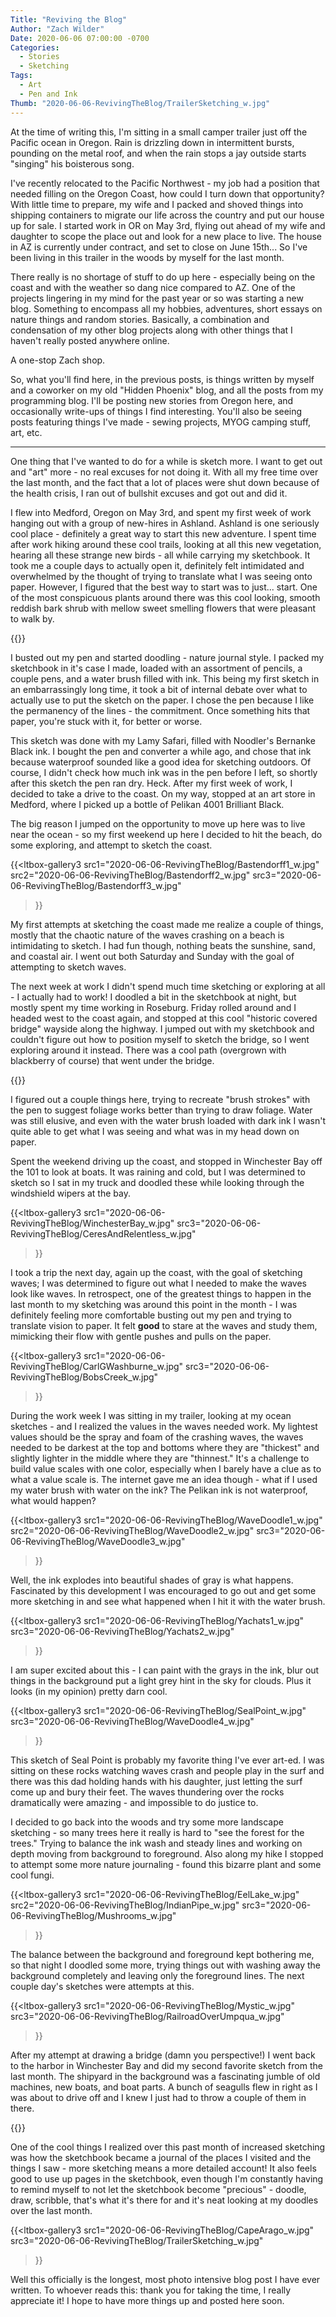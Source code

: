 ```yaml
---
Title: "Reviving the Blog"
Author: "Zach Wilder"
Date: 2020-06-06 07:00:00 -0700
Categories:
  - Stories
  - Sketching
Tags:
  - Art
  - Pen and Ink
Thumb: "2020-06-06-RevivingTheBlog/TrailerSketching_w.jpg"
---
```


At the time of writing this, I'm sitting in a small camper trailer just off the
Pacific ocean in Oregon. Rain is drizzling down in intermittent bursts, pounding
on the metal roof, and when the rain stops a jay outside starts "singing" his
boisterous song.

I've recently relocated to the Pacific Northwest - my job had a position that
needed filling on the Oregon Coast, how could I turn down that opportunity? With
little time to prepare, my wife and I packed and shoved things into shipping
containers to migrate our life across the country and put our house up for sale.
I started work in OR on May 3rd, flying out ahead of my wife and daughter to
scope the place out and look for a new place to live. The house in AZ is
currently under contract, and set to close on June 15th... So I've been living in
this trailer in the woods by myself for the last month.

There really is no shortage of stuff to do up here - especially being on the
coast and with the weather so dang nice compared to AZ. One of the projects
lingering in my mind for the past year or so was starting a new blog. Something
to encompass all my hobbies, adventures, short essays on nature things and
random stories. Basically, a combination and condensation of my other blog
projects along with other things that I haven't really posted anywhere online.

A one-stop Zach shop.

So, what you'll find here, in the previous posts, is things written by myself
and a coworker on my old "Hidden Phoenix" blog, and all the posts from my
programming blog. I'll be posting new stories from Oregon here, and occasionally
write-ups of things I find interesting. You'll also be seeing posts featuring
things I've made - sewing projects, MYOG camping stuff, art, etc. 

---

One thing that I've wanted to do for a while is sketch more. I want to get out
and "art" more - no real excuses for not doing it. With all my free time over
the last month, and the fact that a lot of places were shut down because of the
health crisis, I ran out of bullshit excuses and got out and did it. 

I flew into Medford, Oregon on May 3rd, and spent my first week of work hanging
out with a group of new-hires in Ashland. Ashland is one seriously cool place -
definitely a great way to start this new adventure. I spent time after work
hiking around these cool trails, looking at all this new vegetation, hearing all
these strange new birds - all while carrying my sketchbook. It took me a couple
days to actually open it, definitely felt intimidated and overwhelmed by the
thought of trying to translate what I was seeing onto paper. However, I figured
that the best way to start was to just... start. One of the most conspicuous
plants around there was this cool looking, smooth reddish bark shrub with mellow
sweet smelling flowers that were pleasant to walk by.

{{<ltbox src="2020-06-06-RevivingTheBlog/Manzanita_w.jpg">}}

I busted out my pen and started doodling - nature journal style. I packed my
sketchbook in it's case I made, loaded with an assortment of pencils, a couple
pens, and a water brush filled with ink. This being my first sketch in an
embarrassingly long time, it took a bit of internal debate over what to actually
use to put the sketch on the paper. I chose the pen because I like the
permanency of the lines - the commitment. Once something hits that paper, you're
stuck with it, for better or worse. 

This sketch was done with my Lamy Safari, filled with Noodler's Bernanke Black
ink. I bought the pen and converter a while ago, and chose that ink because
waterproof sounded like a good idea for sketching outdoors. Of course, I didn't
check how much ink was in the pen before I left, so shortly after this sketch
the pen ran dry. Heck. After my first week of work, I decided to take a drive to
the coast.  On my way, stopped at an art store in Medford, where I picked up a
bottle of Pelikan 4001 Brilliant Black.

The big reason I jumped on the opportunity to move up here was to live near the
ocean - so my first weekend up here I decided to hit the beach, do some
exploring, and attempt to sketch the coast.

{{<ltbox-gallery3 
 src1="2020-06-06-RevivingTheBlog/Bastendorff1_w.jpg"
 src2="2020-06-06-RevivingTheBlog/Bastendorff2_w.jpg"
 src3="2020-06-06-RevivingTheBlog/Bastendorff3_w.jpg"
>}}

My first attempts at sketching the coast made me realize a couple of things,
mostly that the chaotic nature of the waves crashing on a beach is intimidating
to sketch. I had fun though, nothing beats the sunshine, sand, and coastal air.
I went out both Saturday and Sunday with the goal of attempting to sketch waves. 

The next week at work I didn't spend much time sketching or exploring at all - I
actually had to work! I doodled a bit in the sketchbook at night, but mostly
spent my time working in Roseburg. Friday rolled around and I headed west to the
coast again, and stopped at this cool "historic covered bridge" wayside along
the highway. I jumped out with my sketchbook and couldn't figure out how to
position myself to sketch the bridge, so I went exploring around it instead.
There was a cool path (overgrown with blackberry of course) that went
under the bridge.

{{<ltbox src="2020-06-06-RevivingTheBlog/SandyCreek_w.jpg">}}

I figured out a couple things here, trying to recreate "brush strokes" with the
pen to suggest foliage works better than trying to draw foliage. Water was still
elusive, and even with the water brush loaded with dark ink I wasn't quite able
to get what I was seeing and what was in my head down on paper.

Spent the weekend driving up the coast, and stopped in Winchester Bay off the
101 to look at boats. It was raining and cold, but I was determined to sketch so
I sat in my truck and doodled these while looking through the windshield wipers at the
bay.

{{<ltbox-gallery3
 src1="2020-06-06-RevivingTheBlog/WinchesterBay_w.jpg"
 src3="2020-06-06-RevivingTheBlog/CeresAndRelentless_w.jpg"
>}}

I took a trip the next day, again up the coast, with the goal of sketching waves; I was
determined to figure out what I needed to make the waves look like waves. In
retrospect, one of the greatest things to happen in the last month to my
sketching was around this point in the month - I was definitely feeling more
comfortable busting out my pen and trying to translate vision to paper. It felt
**good** to stare at the waves and study them, mimicking their flow with gentle
pushes and pulls on the paper.

{{<ltbox-gallery3
 src1="2020-06-06-RevivingTheBlog/CarlGWashburne_w.jpg"
 src3="2020-06-06-RevivingTheBlog/BobsCreek_w.jpg"
>}}

During the work week I was sitting in my trailer, looking at my ocean sketches -
and I realized the values in the waves needed work. My lightest values should be
the spray and foam of the crashing waves, the waves needed to be darkest at the
top and bottoms where they are "thickest" and slightly lighter in the middle
where they are "thinnest." It's a challenge to build value scales with one
color, especially when I barely have a clue as to what a value scale is. The
internet gave me an idea though - what if I used my water brush with water on
the ink? The Pelikan ink is not waterproof, what would happen?

{{<ltbox-gallery3
 src1="2020-06-06-RevivingTheBlog/WaveDoodle1_w.jpg"
 src2="2020-06-06-RevivingTheBlog/WaveDoodle2_w.jpg"
 src3="2020-06-06-RevivingTheBlog/WaveDoodle3_w.jpg"
>}}

Well, the ink explodes into beautiful shades of gray is what happens. Fascinated
by this development I was encouraged to go out and get some more sketching in
and see what happened when I hit it with the water brush.

{{<ltbox-gallery3
 src1="2020-06-06-RevivingTheBlog/Yachats1_w.jpg"
 src3="2020-06-06-RevivingTheBlog/Yachats2_w.jpg"
>}}

I am super excited about this - I can paint with the grays in the ink, blur out
things in the background put a light grey hint in the sky for clouds. Plus it
looks (in my opinion) pretty darn cool. 

{{<ltbox-gallery3
 src1="2020-06-06-RevivingTheBlog/SealPoint_w.jpg"
 src3="2020-06-06-RevivingTheBlog/WaveDoodle4_w.jpg"
>}}

This sketch of Seal Point is probably my favorite thing I've ever art-ed. I was sitting on
these rocks watching waves crash and people play in the surf and there was this
dad holding hands with his daughter, just letting the surf come up and bury
their feet. The waves thundering over the rocks dramatically were amazing - and
impossible to do justice to. 

I decided to go back into the woods and try some more landscape sketching - so
many trees here it really is hard to "see the forest for the trees." Trying to
balance the ink wash and steady lines and working on depth moving from
background to foreground. Also along my hike I stopped to attempt some more
nature journaling - found this bizarre plant and some cool fungi.

{{<ltbox-gallery3
 src1="2020-06-06-RevivingTheBlog/EelLake_w.jpg"
 src2="2020-06-06-RevivingTheBlog/IndianPipe_w.jpg"
 src3="2020-06-06-RevivingTheBlog/Mushrooms_w.jpg"
>}}

The balance between the background and foreground kept bothering me, so that
night I doodled some more, trying things out with washing away the background
completely and leaving only the foreground lines. The next couple day's sketches
were attempts at this.

{{<ltbox-gallery3
 src1="2020-06-06-RevivingTheBlog/Mystic_w.jpg"
 src3="2020-06-06-RevivingTheBlog/RailroadOverUmpqua_w.jpg"
>}}

After my attempt at drawing a bridge (damn you perspective!) I went back to the
harbor in Winchester Bay and did my second favorite sketch from the last
month. The shipyard in the background was a fascinating jumble of old machines,
new boats, and boat parts. A bunch of seagulls flew in right as I was about to
drive off and I knew I just had to throw a couple of them in there. 

{{<ltbox src="2020-06-06-RevivingTheBlog/HarborLights_w.jpg">}}

One of the cool things I realized over this past month of increased sketching
was how the sketchbook became a journal of the places I visited and the things I
saw - more sketching means a more detailed account! It also feels good to use up
pages in the sketchbook, even though I'm constantly having to remind myself to
not let the sketchbook become "precious" - doodle, draw, scribble, that's what
it's there for and it's neat looking at my doodles over the last month.

{{<ltbox-gallery3
 src1="2020-06-06-RevivingTheBlog/CapeArago_w.jpg"
 src3="2020-06-06-RevivingTheBlog/TrailerSketching_w.jpg"
>}}

Well this officially is the longest, most photo intensive blog post I have ever
written. To whoever reads this: thank you for taking the time, I really
appreciate it! I hope to have more things up and posted here soon.
